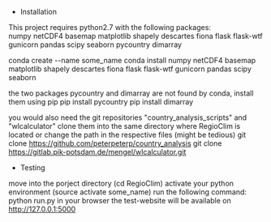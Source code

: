

* Installation

This project requires python2.7 with the following packages:<br>
  numpy netCDF4 basemap matplotlib shapely descartes fiona flask flask-wtf gunicorn pandas scipy seaborn pycountry dimarray

conda create --name some_name
conda install numpy netCDF4 basemap matplotlib shapely descartes fiona flask flask-wtf gunicorn pandas scipy seaborn

the two packages pycountry and dimarray are not found by conda, install them using pip
pip install pycountry
pip install dimarray

you would also need the git repositories "country_analysis_scripts" and "wlcalculator"
clone them into the same directory where RegioClim is located or change the path in the respective files (might be tedious)
git clone https://github.com/peterpeterp/country_analysis
git clone https://gitlab.pik-potsdam.de/mengel/wlcalculator.git

* Testing

move into the porject directory (cd RegioClim)
activate your python environment (source activate some_name)
run the following command:
    python run.py
in your browser the test-website will be available on http://127.0.0.1:5000
